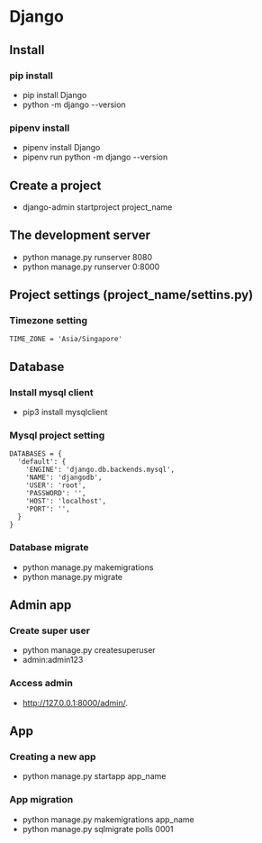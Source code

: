 # Django

## Install
### pip install
- pip install Django
- python -m django --version
### pipenv install
- pipenv install Django
- pipenv run python -m django --version

## Create a project
- django-admin startproject project_name

## The development server
- python manage.py runserver 8080
- python manage.py runserver 0:8000

## Project settings (project_name/settins.py)
### Timezone setting
```
TIME_ZONE = 'Asia/Singapore'
```

## Database
### Install mysql client
- pip3 install mysqlclient
### Mysql project setting
```
DATABASES = {
  'default': {
    'ENGINE': 'django.db.backends.mysql',
    'NAME': 'djangodb',
    'USER': 'root',
    'PASSWORD': '',
    'HOST': 'localhost',
    'PORT': '',
  }
}
```
### Database migrate 
- python manage.py makemigrations
- python manage.py migrate

## Admin app
### Create super user
- python manage.py createsuperuser
- admin:admin123
### Access admin
- http://127.0.0.1:8000/admin/.

## App
### Creating a new app
- python manage.py startapp app_name
### App migration
- python manage.py makemigrations app_name
- python manage.py sqlmigrate polls 0001


